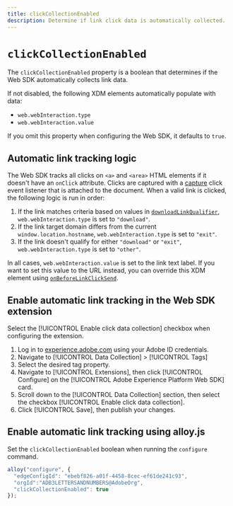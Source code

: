 ```yaml
---
title: clickCollectionEnabled
description: Determine if link click data is automatically collected.
---
```

# `clickCollectionEnabled`

The `clickCollectionEnabled` property is a boolean that determines if the Web SDK automatically collects link data.

If not disabled, the following XDM elements automatically populate with data:

* `web.webInteraction.type`
* `web.webInteraction.value`

If you omit this property when configuring the Web SDK, it defaults to `true`.

## Automatic link tracking logic

The Web SDK tracks all clicks on `<a>` and `<area>` HTML elements if it doesn't have an `onClick` attribute. Clicks are captured with a [capture](https://www.w3.org/TR/uievents/#capture-phase) click event listener that is attached to the document. When a valid link is clicked, the following logic is run in order:

1. If the link matches criteria based on values in [`downloadLinkQualifier`](downloadLinkQualifier.md), `web.webInteraction.type` is set to `"download"`.
1. If the link target domain differs from the current `window.location.hostname`, `web.webInteraction.type` is set to `"exit"`.
1. If the link doesn't qualify for either `"download"` or `"exit"`, `web.webInteraction.type` is set to `"other"`.

In all cases, `web.webInteraction.value` is set to the link text label. If you want to set this value to the URL instead, you can override this XDM element using [`onBeforeLinkClickSend`](onbeforelinkclicksend.md).

## Enable automatic link tracking in the Web SDK extension

Select the [!UICONTROL Enable click data collection] checkbox when configuring the extension.

1. Log in to [experience.adobe.com](https://experience.adobe.com) using your Adobe ID credentials.
1. Navigate to [!UICONTROL Data Collection] > [!UICONTROL Tags]
1. Select the desired tag property.
1. Navigate to [!UICONTROL Extensions], then click [!UICONTROL Configure] on the [!UICONTROL Adobe Experience Platform Web SDK] card.
1. Scroll down to the [!UICONTROL Data Collection] section, then select the checkbox [!UICONTROL Enable click data collection].
1. Click [!UICONTROL Save], then publish your changes.

## Enable automatic link tracking using alloy.js

Set the `clickCollectionEnabled` boolean when running the `configure` command.

```js
alloy("configure", {
  "edgeConfigId": "ebebf826-a01f-4458-8cec-ef61de241c93",
  "orgId":"ADB3LETTERSANDNUMBERS@AdobeOrg",
  "clickCollectionEnabled": true
});
```
